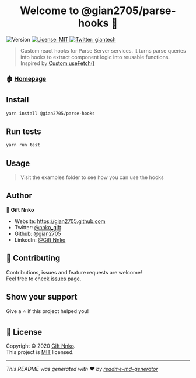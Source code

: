 <h1 align="center">Welcome to @gian2705/parse-hooks 👋</h1>
<p>
  <img alt="Version" src="https://img.shields.io/badge/version-1.0.0-blue.svg?cacheSeconds=2592000" />
  <a href="https://github.com/gian2705/parse-hooks#licence" target="_blank">
    <img alt="License: MIT" src="https://img.shields.io/badge/License-MIT-yellow.svg" />
  </a>
  <a href="https://twitter.com/giantech" target="_blank">
    <img alt="Twitter: giantech" src="https://img.shields.io/twitter/follow/giantech.svg?style=social" />
  </a>
</p>

> Custom react hooks for Parse Server services. It turns parse queries into hooks to extract component logic into reusable functions. Inspired by [Custom useFetch()](https://scotch.io/tutorials/create-a-custom-usefetch-react-hook)

### 🏠 [Homepage](https://github.com/gian2705/parse-hooks#readme)

## Install

```sh
yarn install @gian2705/parse-hooks
```

## Run tests

```sh
yarn run test
```

## Usage

> Visit the examples folder to see how you can use the hooks

## Author

👤 **Gift Nnko**

* Website: https://gian2705.github.com
* Twitter: [@nnko_gift](https://twitter.com/nnko_gift)
* Github: [@gian2705](https://github.com/gian2705)
* LinkedIn: [@Gift Nnko](https://linkedin.com/in/gift-nnko-960527)

## 🤝 Contributing

Contributions, issues and feature requests are welcome!<br />Feel free to check [issues page](https://github.com/gian2705/parse-hooks/issues). 

## Show your support

Give a ⭐️ if this project helped you!

## 📝 License

Copyright © 2020 [Gift Nnko](https://github.com/gian2705).<br />
This project is [MIT](https://github.com/gian2705/parse-hooks#licence) licensed.

***
_This README was generated with ❤️ by [readme-md-generator](https://github.com/kefranabg/readme-md-generator)_
